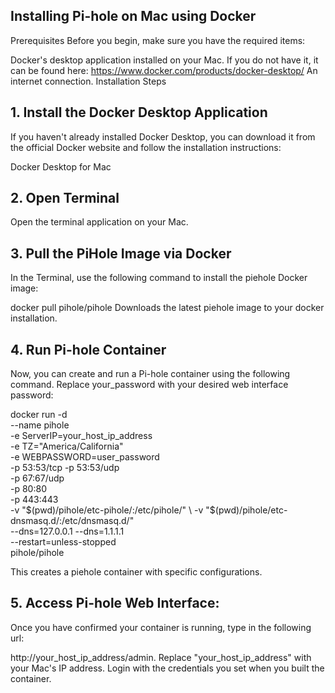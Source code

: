 ## Installing Pi-hole on Mac using Docker
Prerequisites
Before you begin, make sure you have the required items:

Docker's desktop application installed on your Mac. If you do not have it, it can be found here: https://www.docker.com/products/docker-desktop/
An internet connection.
Installation Steps
## 1. Install the Docker Desktop Application
If you haven't already installed Docker Desktop, you can download it from the official Docker website and follow the installation instructions:

Docker Desktop for Mac
## 2. Open Terminal
Open the terminal application on your Mac.

## 3. Pull the PiHole Image via Docker
In the Terminal, use the following command to install the piehole Docker image:


docker pull pihole/pihole
Downloads the latest piehole image to your docker installation. 

## 4. Run Pi-hole Container
Now, you can create and run a Pi-hole container using the following command. Replace your_password with your desired web interface password:


docker run -d \
    --name pihole \
    -e ServerIP=your_host_ip_address \
    -e TZ="America/California" \
    -e WEBPASSWORD=user_password \
    -p 53:53/tcp -p 53:53/udp \
    -p 67:67/udp \
    -p 80:80 \
    -p 443:443 \
    -v "$(pwd)/pihole/etc-pihole/:/etc/pihole/" \
    -v "$(pwd)/pihole/etc-dnsmasq.d/:/etc/dnsmasq.d/" \
    --dns=127.0.0.1 --dns=1.1.1.1 \
    --restart=unless-stopped \
    pihole/pihole

This creates a piehole container with specific configurations.

## 5. Access Pi-hole Web Interface:
Once you have confirmed your container is running, type in the following url:

http://your_host_ip_address/admin.
Replace "your_host_ip_address" with your Mac's IP address.
Login with the credentials you set when you built the container. 
